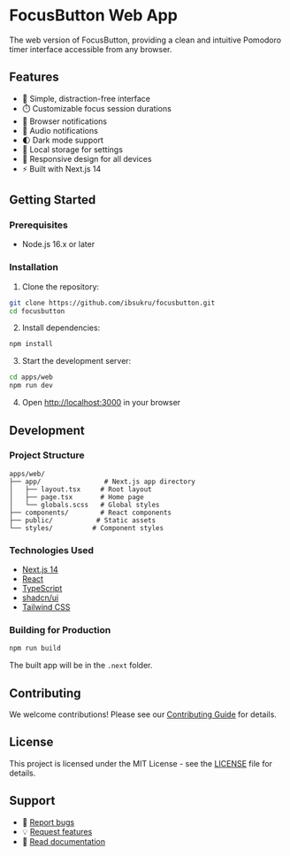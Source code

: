 # FocusButton Web App

The web version of FocusButton, providing a clean and intuitive Pomodoro timer interface accessible from any browser.

## Features

- 🎯 Simple, distraction-free interface
- ⏱️ Customizable focus session durations
- 🔔 Browser notifications
- 🎵 Audio notifications
- 🌓 Dark mode support
- 💾 Local storage for settings
- 📱 Responsive design for all devices
- ⚡ Built with Next.js 14

## Getting Started

### Prerequisites

- Node.js 16.x or later

### Installation

1. Clone the repository:
```bash
git clone https://github.com/ibsukru/focusbutton.git
cd focusbutton
```

2. Install dependencies:
```bash
npm install
```

3. Start the development server:
```bash
cd apps/web
npm run dev
```

4. Open [http://localhost:3000](http://localhost:3000) in your browser

## Development

### Project Structure

```
apps/web/
├── app/                # Next.js app directory
│   ├── layout.tsx     # Root layout
│   ├── page.tsx       # Home page
│   └── globals.scss   # Global styles
├── components/        # React components
├── public/           # Static assets
└── styles/          # Component styles
```

### Technologies Used

- [Next.js 14](https://nextjs.org/)
- [React](https://reactjs.org/)
- [TypeScript](https://www.typescriptlang.org/)
- [shadcn/ui](https://ui.shadcn.com/)
- [Tailwind CSS](https://tailwindcss.com/)

### Building for Production

```bash
npm run build
```

The built app will be in the `.next` folder.

## Contributing

We welcome contributions! Please see our [Contributing Guide](../../CONTRIBUTING.md) for details.

## License

This project is licensed under the MIT License - see the [LICENSE](../../LICENSE) file for details.

## Support

- 🐛 [Report bugs](https://github.com/ibsukru/focusbutton/issues)
- 💡 [Request features](https://github.com/ibsukru/focusbutton/issues)
- 📖 [Read documentation](https://github.com/ibsukru/focusbutton/wiki)
